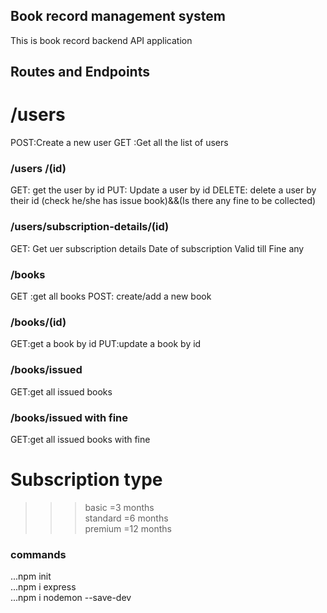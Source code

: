 ## Book record management system
This is book record backend API application

## Routes and Endpoints

# /users
POST:Create a new user
GET :Get all the list of users


### /users /(id)
GET: get the user by id
PUT: Update a user by id
DELETE: delete a user by their id (check he/she has issue book)&&(Is there any fine to be collected)

### /users/subscription-details/(id)
GET: Get uer subscription details
Date of subscription
Valid till
Fine any



### /books
GET :get all books
POST: create/add a new book


### /books/(id)
GET:get a book by id
PUT:update a book by id

### /books/issued
GET:get all issued books

### /books/issued with fine
GET:get all issued books with fine

# Subscription type
>>>basic =3 months <br/>
>>>standard =6 months <br/>
>>>premium =12 months <br/>







### commands
...npm init <br/>
...npm i express <br/>
...npm i nodemon --save-dev <br/>
